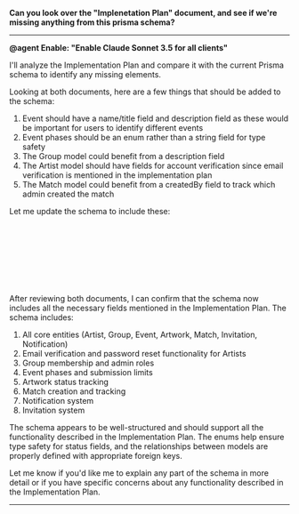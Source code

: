 **Can you look over the "Implenetation Plan" document, and see if we're missing anything from this prisma schema?**

-----------------------------------

**@agent Enable: "Enable Claude Sonnet 3.5 for all clients"**

I'll analyze the Implementation Plan and compare it with the current Prisma schema to identify any missing elements.

Looking at both documents, here are a few things that should be added to the schema:

1. Event should have a name/title field and description field as these would be important for users to identify different events
2. Event phases should be an enum rather than a string field for type safety
3. The Group model could benefit from a description field
4. The Artist model should have fields for account verification since email verification is mentioned in the implementation plan
5. The Match model could benefit from a createdBy field to track which admin created the match

Let me update the schema to include these: 


````



````



````



````



````



````


After reviewing both documents, I can confirm that the schema now includes all the necessary fields mentioned in the Implementation Plan. The schema includes:

1. All core entities (Artist, Group, Event, Artwork, Match, Invitation, Notification)
2. Email verification and password reset functionality for Artists
3. Group membership and admin roles
4. Event phases and submission limits
5. Artwork status tracking
6. Match creation and tracking
7. Notification system
8. Invitation system

The schema appears to be well-structured and should support all the functionality described in the Implementation Plan. The enums help ensure type safety for status fields, and the relationships between models are properly defined with appropriate foreign keys.

Let me know if you'd like me to explain any part of the schema in more detail or if you have specific concerns about any functionality described in the Implementation Plan.

-----------------------------------

